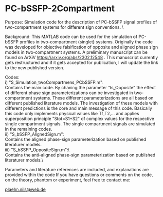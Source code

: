 # PC-bSSFP-2Compartment
Purpose: Simulation code for the description of PC-bSSFP signal profiles of two-compartment systems for different sign conventions. \ 

Background: This MATLAB code can be used for the simulation of PC-bSSFP profiles in two-compartment (singlet) systems. 
Originally the code was developed for objective falsification of opposite and aligned phase sign models in two-compartment systems.
A preliminary manuscript can be found on ArXiV https://arxiv.org/abs/2302.12548 .
This manuscript currently gets restructured and if it gets accepted for publication, I will update the link to the 
new published version. 

Codes: \
i) "S_Simulation_twoCompartmens_PCbSSFP.m": \
Contains the main code. By chaning the parameter "Is_Opposite" the effect of different phase sign parameterizations can be investigated in two-compartment systems. These different parameterizations are all based on different published literature models. The investigation of these models with different predictions is the core and main message of this code. 
Basically this code only implements physical values like T1,T2,... and applies superposition principle "Stot=S1+S2" 
of complex values for the respective single compartment signals. The single compartment signals are simulated in the remaining codes. \
ii) "S_bSSFP_AlignedSign.m": \
Contains the aligned phase-sign parameterization based on published literaturer models.\
iii) "S_bSSFP_OppositeSign.m":\  
Contains the anti-aligned phase-sign parameterization based on published literaturer models.\

Parameters and literature references are included, and explanations are provided within the code
If you have questions or comments on the code, on the theory, phantom or experiment, feel free to contact me: 

plaehn.nils@web.de


